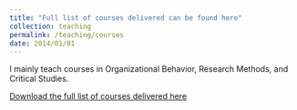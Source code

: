 ```yaml
---
title: "Full list of courses delivered can be found here"
collection: teaching
permalink: /teaching/courses
date: 2014/01/01
---
```


I mainly teach courses in Organizational Behavior, Research Methods, and Critical Studies. 

[Download the full list of courses delivered here](http://maorhan.github.io/files/Teaching.pdf)
